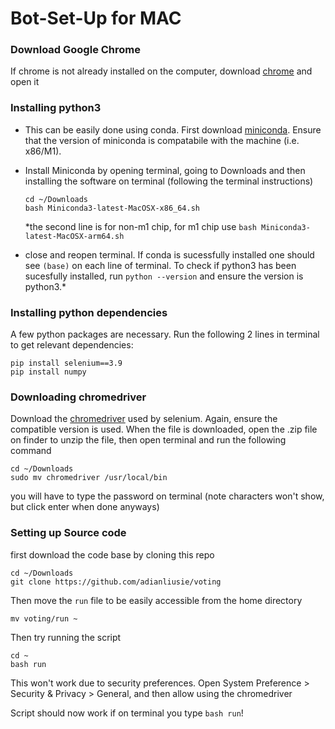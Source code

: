# Bot-Set-Up for MAC

### Download Google Chrome
If chrome is not already installed on the computer, download [chrome](https://www.google.com/intl/en_us/chrome/) and open it 

### Installing python3
- This can be easily done using conda. First download [miniconda](https://docs.conda.io/en/latest/miniconda.html). Ensure that the version of miniconda is compatabile with the machine (i.e. x86/M1).

- Install Miniconda by opening terminal, going to Downloads and then installing the software on terminal (following the terminal instructions)

  ```
  cd ~/Downloads
  bash Miniconda3-latest-MacOSX-x86_64.sh 
  ```  
  *the second line is for non-m1 chip, for m1 chip use ```bash Miniconda3-latest-MacOSX-arm64.sh ```

- close and reopen terminal. If conda is sucessfully installed one should see ```(base)``` on each line of terminal. To check if python3 has been sucesfully installed, run ```python --version``` and ensure the version is python3.*

### Installing python dependencies
A few python packages are necessary. Run the following 2 lines in terminal to get relevant dependencies:

```
pip install selenium==3.9
pip install numpy
```

### Downloading chromedriver

Download the [chromedriver](https://chromedriver.storage.googleapis.com/index.html?path=104.0.5112.79/) used by selenium. Again, ensure the compatible version is used. When the file is downloaded, open the .zip file on finder to unzip the file, then open terminal and run the following command

```
cd ~/Downloads
sudo mv chromedriver /usr/local/bin 
```

you will have to type the password on terminal (note characters won't show, but click enter when done anyways)

### Setting up Source code
first download the code base by cloning this repo

``` 
cd ~/Downloads
git clone https://github.com/adianliusie/voting
```

Then move the `run` file to be easily accessible from the home directory
``` 
mv voting/run ~
```

Then try running the script
```
cd ~
bash run
```

This won't work due to security preferences. Open System Preference > Security & Privacy > General, and then allow using the chromedriver

Script should now work if on terminal you type ```bash run```!



